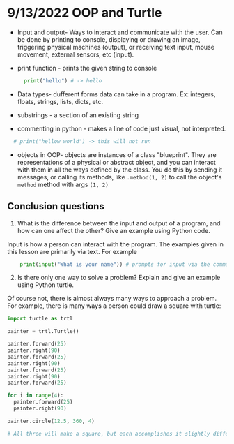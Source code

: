 # 9/13/2022 OOP and Turtle

* Input and output- Ways to interact and communicate with the user. Can be done by printing to console, displaying or drawing an image, triggering physical machines (output), or receiving text input, mouse movement, external sensors, etc (input).

* print function - prints the given string to console

    ```python
      print("hello") # -> hello
    ```

* Data types- dufferent forms data can take in a program. Ex: integers, floats, strings, lists, dicts, etc.

* substrings - a section of an existing string

* commenting in python - makes a line of code just visual, not interpreted.

```python
  # print("hellow world") -> this will not run
```

* objects in OOP- objects are instances of a class "blueprint". They are representations of a physical or abstract object, and you can interact with them in all the ways defined by the class. You do this by sending it messages, or calling its methods, like ``.method(1, 2)`` to call the object's `method` method with args `(1, 2)`

## Conclusion questions

1. What is the difference between the input and output of a program, and how can one affect the other? Give an example using Python code.

Input is how a person can interact with the program. The examples given in this lesson are primarily via text. For example

```python
    print(input("What is your name")) # prompts for input via the command line, then prints it back.
```

2. Is there only one way to solve a problem? Explain and give an example using Python turtle.

Of course not, there is almost always many ways to approach a problem. For example, there is many ways a
person could draw a square with turtle:

```python
import turtle as trtl

painter = trtl.Turtle()

painter.forward(25)
painter.right(90)
painter.forward(25)
painter.right(90)
painter.forward(25)
painter.right(90)
painter.forward(25)

for i in range(4):
  painter.forward(25)
  painter.right(90)

painter.circle(12.5, 360, 4)

# All three will make a square, but each accomplishes it slightly differently, in a different number of lines.
```

